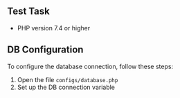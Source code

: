 Test Task
-----------

* PHP version 7.4 or higher

DB Configuration
-----------

<p>To configure the database connection, follow these steps:</p>

1. Open the file ``configs/database.php``
2. Set up the DB connection variable
